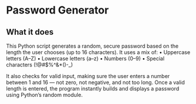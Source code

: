 # Password Generator

## What it does
This Python script generates a random, secure password based on the length the user chooses (up to 16 characters). It uses a mix of:
• Uppercase letters (A–Z)
• Lowercase letters (a–z)
• Numbers (0–9)
• Special characters (!@#$%^&*()-_)

It also checks for valid input, making sure the user enters a number between 1 and 16 — not zero, not negative, and not too long. Once a valid length is entered, the program instantly builds and displays a password using Python’s random module.
